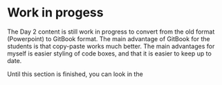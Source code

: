 # Work in progess

The Day 2 content is still work in progress to convert from the old format (Powerpoint) to GitBook format. The main advantage of GitBook for the students is that copy-paste works much better. The main advantages for myself is easier styling of code boxes, and that it is easier to keep up to date.

Until this section is finished, you can look in the



